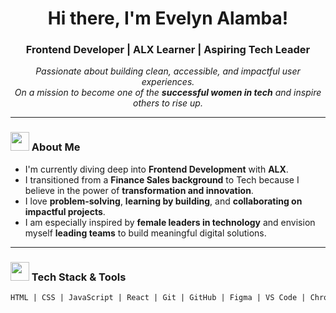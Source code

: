 <!-- GitHub Profile README Template -->

<h1 align="center">Hi there, I'm Evelyn Alamba!</h1>
<h3 align="center">Frontend Developer | ALX Learner | Aspiring Tech Leader</h3>

<p align="center">
  <em>
    Passionate about building clean, accessible, and impactful user experiences.<br>
    On a mission to become one of the <strong>successful women in tech</strong> and inspire others to rise up.
  </em>
</p>

---

### <img src="https://media.giphy.com/media/iIqmM5tTjmpOB9mpbn/giphy.gif" width="30"> About Me

- I'm currently diving deep into **Frontend Development** with **ALX**.
- I transitioned from a **Finance Sales background** to Tech because I believe in the power of **transformation and innovation**.
- I love **problem-solving**, **learning by building**, and **collaborating on impactful projects**.
- I am especially inspired by **female leaders in technology** and envision myself **leading teams** to build meaningful digital solutions.

---

### <img src="https://media.giphy.com/media/xT9IgG50Fb7Mi0prBC/giphy.gif" width="30"> Tech Stack & Tools

```html
HTML | CSS | JavaScript | React | Git | GitHub | Figma | VS Code | Chrome DevTools
